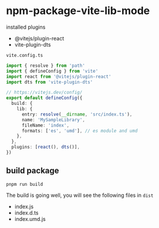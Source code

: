 # npm-package-vite-lib-mode

installed plugins
- @vitejs/plugin-react
- vite-plugin-dts

`vite.config.ts`
```ts
import { resolve } from 'path'
import { defineConfig } from 'vite'
import react from '@vitejs/plugin-react'
import dts from 'vite-plugin-dts'

// https://vitejs.dev/config/
export default defineConfig({
  build: {
    lib: {
      entry: resolve(__dirname, 'src/index.ts'),
      name: 'MySampleLibrary',
      fileName: 'index',
      formats: ['es', 'umd'], // es module and umd
    },
  },
  plugins: [react(), dts()],
})
```


## build package

```shell
pnpm run build
```

The build is going well, you will see the following files in `dist`
- index.js
- index.d.ts
- index.umd.js
